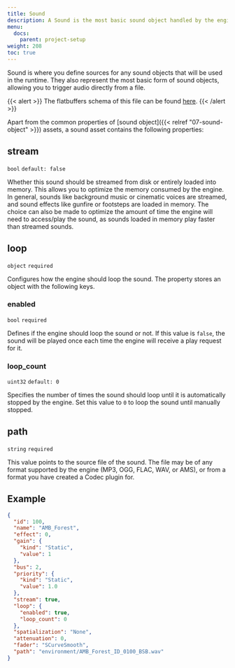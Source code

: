 ```yaml
---
title: Sound
description: A Sound is the most basic sound object handled by the engine. This page helps you create sound assets for your Amplitude project.
menu:
  docs:
    parent: project-setup
weight: 208
toc: true
---
```


Sound is where you define sources for any sound objects that will be used in the runtime. They also represent the most basic form of sound objects, allowing you to trigger audio directly from a file.

{{< alert >}}
The flatbuffers schema of this file can be found [here](https://github.com/AmplitudeAudio/sdk/blob/main/schemas/sound_definition.fbs).
{{< /alert >}}

Apart from the common properties of [sound object]({{< relref "07-sound-object" >}}) assets, a sound asset contains the following properties:

## stream

`bool` `default: false`

Whether this sound should be streamed from disk or entirely loaded into memory. This allows you to optimize the memory consumed by the engine. In general, sounds like background music or cinematic voices are streamed, and sound effects like gunfire or footsteps are loaded in memory. The choice can also be made to optimize the amount of time the engine will need to access/play the sound, as sounds loaded in memory play faster than streamed sounds.

## loop

`object` `required`

Configures how the engine should loop the sound. The property stores an object with the following keys.

### enabled

`bool` `required`

Defines if the engine should loop the sound or not. If this value is `false`, the sound will be played once each time the engine will receive a play request for it.

### loop_count

`uint32` `default: 0`

Specifies the number of times the sound should loop until it is automatically stopped by the engine. Set this value to `0` to loop the sound until manually stopped.

## path

`string` `required`

This value points to the source file of the sound. The file may be of any format supported by the engine (MP3, OGG, FLAC, WAV, or AMS), or from a format you have created a Codec plugin for.

## Example

```json {title="forest.ambient.json"}
{
  "id": 100,
  "name": "AMB_Forest",
  "effect": 0,
  "gain": {
    "kind": "Static",
    "value": 1
  },
  "bus": 2,
  "priority": {
    "kind": "Static",
    "value": 1.0
  },
  "stream": true,
  "loop": {
    "enabled": true,
    "loop_count": 0
  },
  "spatialization": "None",
  "attenuation": 0,
  "fader": "SCurveSmooth",
  "path": "environment/AMB_Forest_ID_0100_BSB.wav"
}
```
